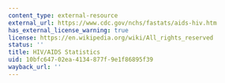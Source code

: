 ```yaml
---
content_type: external-resource
external_url: https://www.cdc.gov/nchs/fastats/aids-hiv.htm
has_external_license_warning: true
license: https://en.wikipedia.org/wiki/All_rights_reserved
status: ''
title: HIV/AIDS Statistics
uid: 10bfc647-02ea-4134-877f-9e1f86895f39
wayback_url: ''
---
```

